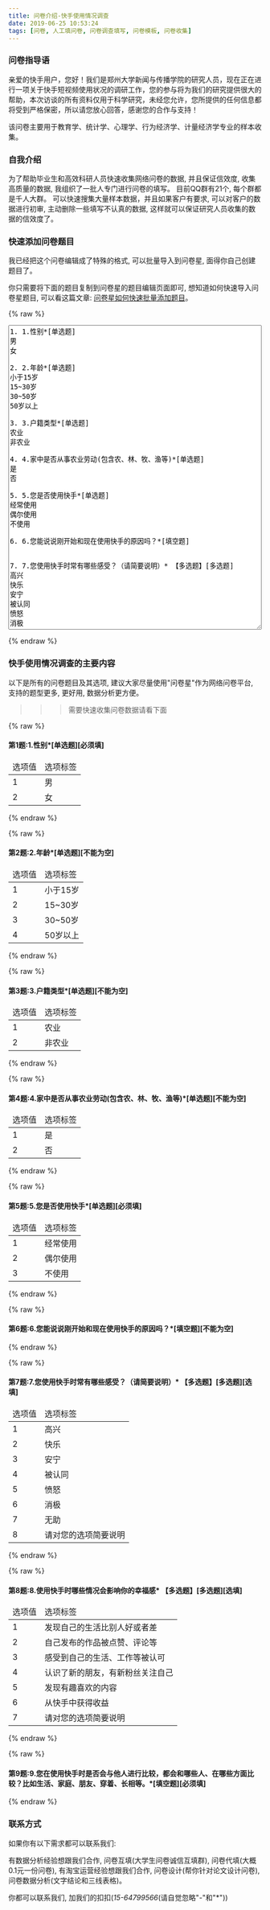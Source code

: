 ```yaml
---
title: 问卷介绍-快手使用情况调查
date: 2019-06-25 10:53:24
tags: [问卷, 人工填问卷, 问卷调查填写, 问卷模板, 问卷收集]
---
```


### 问卷指导语

亲爱的快手用户，您好！我们是郑州大学新闻与传播学院的研究人员，现在正在进行一项关于快手短视频使用状况的调研工作，您的参与将为我们的研究提供很大的帮助，本次访谈的所有资料仅用于科学研究，未经您允许，您所提供的任何信息都将受到严格保密，所以请您放心回答，感谢您的合作与支持！

该问卷主要用于教育学、统计学、心理学、行为经济学、计量经济学专业的样本收集。

<!-- more -->


### 自我介绍

为了帮助毕业生和高效科研人员快速收集网络问卷的数据, 并且保证信效度, 收集高质量的数据, 我组织了一批人专门进行问卷的填写。
目前QQ群有21个, 每个群都是千人大群。 可以快速搜集大量样本数据，并且如果客户有要求, 可以对客户的数据进行初审, 
主动删除一些填写不认真的数据, 这样就可以保证研究人员收集的数据的信效度了。



### 快速添加问卷题目

我已经把这个问卷编辑成了特殊的格式, 可以批量导入到问卷星, 面得你自己创建题目了。

你只需要将下面的题目复制到问卷星的题目编辑页面即可, 想知道如何快速导入问卷星题目, 可以看这篇文章: [问卷星如何快速批量添加题目](https://mlln.cn/2019/06/01/%E9%97%AE%E5%8D%B7%E6%98%9F%E5%A6%82%E4%BD%95%E5%BF%AB%E9%80%9F%E6%B7%BB%E5%8A%A0%E6%89%B9%E9%87%8F%E9%A2%98%E7%9B%AE/index.html)。

{% raw %}
<textarea rows="40" style="width: 100%;">1. 1.性别*[单选题]
男
女

2. 2.年龄*[单选题]
小于15岁
15~30岁
30~50岁
50岁以上

3. 3.户籍类型*[单选题]
农业
非农业

4. 4.家中是否从事农业劳动(包含农、林、牧、渔等)*[单选题]
是
否

5. 5.您是否使用快手*[单选题]
经常使用
偶尔使用
不使用

6. 6.您能说说刚开始和现在使用快手的原因吗？*[填空题]


7. 7.您使用快手时常有哪些感受？（请简要说明）* 【多选题】[多选题]
高兴
快乐
安宁
被认同
愤怒
消极
无助
请对您的选项简要说明

8. 8.使用快手时哪些情况会影响你的幸福感* 【多选题】[多选题]
发现自己的生活比别人好或者差
自己发布的作品被点赞、评论等
感受到自己的生活、工作等被认可
认识了新的朋友，有新粉丝关注自己
发现有趣喜欢的内容
从快手中获得收益
请对您的选项简要说明

9. 9.您在使用快手时是否会与他人进行比较，都会和哪些人、在哪些方面比较？比如生活、家庭、朋友、穿着、长相等。*[填空题]
</textarea>
{% endraw %}

### 快手使用情况调查的主要内容

以下是所有的问卷题目及其选项, 建议大家尽量使用"问卷星"作为网络问卷平台, 支持的题型更多, 更好用, 数据分析更方便。

>>> 需要快速收集问卷数据请看下面


{% raw %}
<div class="qitem">
<h4>第1题:1.性别*[单选题][必须填]</h4>

<table class="table">
<thead>
<tr><td>选项值</td><td>选项标签</td></tr>
</thead>
<tbody>
<tr><td>1</td><td>男</td></tr>
<tr><td>2</td><td>女</td></tr>
</tbody>
</table>

</div>
{% endraw %}


{% raw %}
<div class="qitem">
<h4>第2题:2.年龄*[单选题][不能为空]</h4>

<table class="table">
<thead>
<tr><td>选项值</td><td>选项标签</td></tr>
</thead>
<tbody>
<tr><td>1</td><td>小于15岁</td></tr>
<tr><td>2</td><td>15~30岁</td></tr>
<tr><td>3</td><td>30~50岁</td></tr>
<tr><td>4</td><td>50岁以上</td></tr>
</tbody>
</table>

</div>
{% endraw %}


{% raw %}
<div class="qitem">
<h4>第3题:3.户籍类型*[单选题][不能为空]</h4>

<table class="table">
<thead>
<tr><td>选项值</td><td>选项标签</td></tr>
</thead>
<tbody>
<tr><td>1</td><td>农业</td></tr>
<tr><td>2</td><td>非农业</td></tr>
</tbody>
</table>

</div>
{% endraw %}


{% raw %}
<div class="qitem">
<h4>第4题:4.家中是否从事农业劳动(包含农、林、牧、渔等)*[单选题][不能为空]</h4>

<table class="table">
<thead>
<tr><td>选项值</td><td>选项标签</td></tr>
</thead>
<tbody>
<tr><td>1</td><td>是</td></tr>
<tr><td>2</td><td>否</td></tr>
</tbody>
</table>

</div>
{% endraw %}


{% raw %}
<div class="qitem">
<h4>第5题:5.您是否使用快手*[单选题][必须填]</h4>

<table class="table">
<thead>
<tr><td>选项值</td><td>选项标签</td></tr>
</thead>
<tbody>
<tr><td>1</td><td>经常使用</td></tr>
<tr><td>2</td><td>偶尔使用</td></tr>
<tr><td>3</td><td>不使用</td></tr>
</tbody>
</table>

</div>
{% endraw %}


{% raw %}
<div class="qitem">
<h4>第6题:6.您能说说刚开始和现在使用快手的原因吗？*[填空题][不能为空]</h4>

</div>
{% endraw %}


{% raw %}
<div class="qitem">
<h4>第7题:7.您使用快手时常有哪些感受？（请简要说明）* 【多选题】[多选题][选填]</h4>

<table class="table">
<thead>
<tr><td>选项值</td><td>选项标签</td></tr>
</thead>
<tbody>
<tr><td>1</td><td>高兴</td></tr>
<tr><td>2</td><td>快乐</td></tr>
<tr><td>3</td><td>安宁</td></tr>
<tr><td>4</td><td>被认同</td></tr>
<tr><td>5</td><td>愤怒</td></tr>
<tr><td>6</td><td>消极</td></tr>
<tr><td>7</td><td>无助</td></tr>
<tr><td>8</td><td>请对您的选项简要说明</td></tr>
</tbody>
</table>

</div>
{% endraw %}


{% raw %}
<div class="qitem">
<h4>第8题:8.使用快手时哪些情况会影响你的幸福感* 【多选题】[多选题][选填]</h4>

<table class="table">
<thead>
<tr><td>选项值</td><td>选项标签</td></tr>
</thead>
<tbody>
<tr><td>1</td><td>发现自己的生活比别人好或者差</td></tr>
<tr><td>2</td><td>自己发布的作品被点赞、评论等</td></tr>
<tr><td>3</td><td>感受到自己的生活、工作等被认可</td></tr>
<tr><td>4</td><td>认识了新的朋友，有新粉丝关注自己</td></tr>
<tr><td>5</td><td>发现有趣喜欢的内容</td></tr>
<tr><td>6</td><td>从快手中获得收益</td></tr>
<tr><td>7</td><td>请对您的选项简要说明</td></tr>
</tbody>
</table>

</div>
{% endraw %}


{% raw %}
<div class="qitem">
<h4>第9题:9.您在使用快手时是否会与他人进行比较，都会和哪些人、在哪些方面比较？比如生活、家庭、朋友、穿着、长相等。*[填空题][必须填]</h4>

</div>
{% endraw %}



<!-- ---
title: 心理教育医学的问卷免费下载
date: 2019-05-23 08:59:15
tags: [问卷星, 问卷网, 问卷下载, 问卷互填, 问卷设计, 问卷模板, 毕业问卷, 问卷数据分析, 问卷代填, ]
--- -->

### 联系方式
 
如果你有以下需求都可以联系我们:

有数据分析经验想跟我们合作, 问卷互填(大学生问卷诚信互填群), 问卷代填(大概0.1元一份问卷), 有淘宝运营经验想跟我们合作, 问卷设计(帮你针对论文设计问卷), 问卷数据分析(文字结论和三线表格)。

你都可以联系我们, 加我们的扣扣(*15-64799566*(请自觉忽略"-"和"*"))

